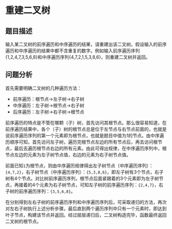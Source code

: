 # 重建二叉树
## 题目描述
输入某二叉树的前序遍历和中序遍历的结果，请重建出该二叉树。假设输入的前序遍历和中序遍历的结果中都不含重复的数字。例如输入前序遍历序列{1,2,4,7,3,5,6,8}和中序遍历序列{4,7,2,1,5,3,8,6}，则重建二叉树并返回。

## 问题分析
首先需要明确二叉树的几种遍历方法：
- 前序遍历：根节点->左子树->右子树
- 中序遍历：左子树->根节点->右子树
- 后序遍历：左子树->右子树->根节点

前序遍历的特点是不管在哪颗（子）树，首先访问其根节点。那么很容易知道，在前序遍历结果中，各个（子）树的根节点总是位于左节点与右节点前面的，也就是说前序遍历序列的第一个元素即为根节点，也就是题目中值为1的节点。由中序遍历顺序可知，首先访问左子树，遍历完根节点左边的所有节点后，再去访问根节点，最后去遍历根节点右边的所有元素。由此可得出规律，在中序遍历序列中，根节点左边的元素为左子树节点值，右边的元素为右子树节点值。

前面已知`1`为根节点，则由中序遍历规律得出左子树节点（中序遍历序列）：`{4,7,2}`，右子树节点（中序遍历序列）：`{5,3,8,6}`，即左子树有3个节点，右子树有4个节点。对比树前序遍历序列，根节点后面紧跟着的3个元素即为左子树节点，再接着的4个元素为右子树节点，可知左子树的前序遍历序列：`{2,4,7}`，右子树的前序遍历序列：`{3,5,6,8}`。

在分别得到左右子树的前序遍历序列和中序遍历序列后，可采取递归的方法，再次对左右子树执行上述分析步骤。最后直到两个遍历序列中只有一个元素时，即达到叶子节点，构建该节点并返回。经过层层递归后，二叉树构造完毕，函数最终返回二叉树的根节点。